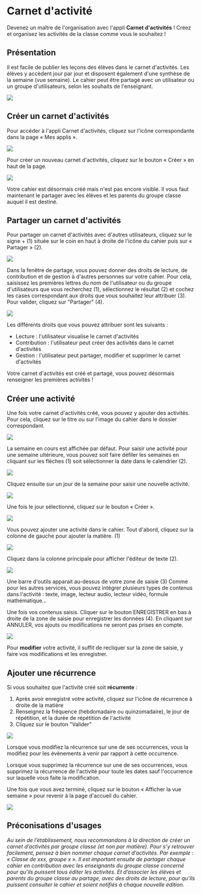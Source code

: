 # Carnet d'activité

Devenez un maître de l'organisation avec l'appli **Carnet d'activités** ! Créez et organisez les activités de la classe comme vous le souhaitez !

## Présentation

Il est facile de publier les leçons des élèves dans le carnet d'activités. Les élèves y accèdent jour par jour et disposent également d'une synthèse de la semaine \(vue semaine\). Le cahier peut être partagé avec un utilisateur ou un groupe d'utilisateurs, selon les souhaits de l'enseignant.

![](.gitbook/assets/homework-image1.png)

## Créer un carnet d'activités

Pour accéder à l'appli Carnet d'activités, cliquez sur l'icône correspondante dans la page « Mes applis ».

![](.gitbook/assets/homework-image2.png)

Pour créer un nouveau carnet d'activités, cliquez sur le bouton « Créer » en haut de la page.

![](.gitbook/assets/homework-image3.png)

Votre cahier est désormais créé mais n'est pas encore visible. Il vous faut maintenant le partager avec les élèves et les parents du groupe classe auquel il est destiné.

## Partager un carnet d'activités

Pour partager un carnet d'activités avec d'autres utilisateurs, cliquez sur le signe + \(1\) située sur le coin en haut à droite de l\'icône du cahier puis sur « Partager » \(2\).

![](.gitbook/assets/homework-image4.png)

Dans la fenêtre de partage, vous pouvez donner des droits de lecture, de contribution et de gestion à d'autres personnes sur votre cahier. Pour cela, saisissez les premières lettres du nom de l'utilisateur ou du groupe d'utilisateurs que vous recherchez \(1\), sélectionnez le résultat \(2\) et cochez les cases correspondant aux droits que vous souhaitez leur attribuer \(3\). Pour valider, cliquez sur \"Partager\" \(4\).

![](.gitbook/assets/homework-image5.png)

Les différents droits que vous pouvez attribuer sont les suivants :

* Lecture : l'utilisateur visualise le carnet d'activités
* Contribution : l'utilisateur peut créer des activités dans le carnet d'activités
* Gestion : l'utilisateur peut partager, modifier et supprimer le carnet d'activités

Votre carnet d'activités est créé et partagé, vous pouvez désormais renseigner les premières activités !

## Créer une activité

Une fois votre carnet d'activités créé, vous pouvez y ajouter des activités. Pour cela, cliquez sur le titre ou sur l\'image du cahier dans le dossier correspondant.

![](.gitbook/assets/homework-image6.png)

La semaine en cours est affichée par défaut. Pour saisir une activité pour une semaine ultérieure, vous pouvez soit faire défiler les semaines en cliquant sur les flèches \(1\) soit sélectionner la date dans le calendrier \(2\).

![](.gitbook/assets/homework-image7.png)

Cliquez ensuite sur un jour de la semaine pour saisir une nouvelle activité.

![](.gitbook/assets/homework-image8.png)

Une fois le jour sélectionné, cliquez sur le bouton « Créer ».

![](.gitbook/assets/homework-image9.png)

Vous pouvez ajouter une activité dans le cahier. Tout d'abord, cliquez sur la colonne de gauche pour ajouter la matière. \(1\)

![](.gitbook/assets/homework-image10.png)

Cliquez dans la colonne principale pour afficher l'éditeur de texte \(2\).

![](.gitbook/assets/homework-image11.png)

Une barre d'outils apparait au-dessus de votre zone de saisie \(3\) Comme pour les autres services, vous pouvez intégrer plusieurs types de contenus dans l'activité : texte, image, lecteur audio, lecteur vidéo, formule mathématique...

Une fois vos contenus saisis. Cliquer sur le bouton ENREGISTRER en bas à droite de la zone de saisie pour enregistrer les données \(4\). En cliquant sur ANNULER, vos ajouts ou modifications ne seront pas prises en compte.

![](.gitbook/assets/homework-image12.png)

Pour **modifier** votre activité, il suffit de recliquer sur la zone de saisie, y faire vos modifications et les enregistrer.

## Ajouter une récurrence

Si vous souhaitez que l\'activité créé soit **récurrente** :

1. Après avoir enregistré votre activité, cliquez sur l\'icône de récurrence à droite de la matière
2. Renseignez la fréquence \(hebdomadaire ou quinzomadaire\), le jour de répétition, et la durée de répétition de l\'activité
3. Cliquez sur le bouton \"Valider\"

![](.gitbook/assets/homework-image13.png)

Lorsque vous modifiez la récurrence sur une de ses occurrences, vous la modifiez pour les évènements à venir par rapport à cette occurrence.

Lorsque vous supprimez la récurrence sur une de ses occurrences, vous supprimez la récurrence de l\'activité pour toute les dates sauf l\'occurrence sur laquelle vous faite la modification.

Une fois que vous avez terminé, cliquez sur le bouton « Afficher la vue semaine » pour revenir à la page d'accueil du cahier.

![](.gitbook/assets/homework-image14.png)

## Préconisations d'usages

_Au sein de l’établissement, nous recommandons à la direction de créer un carnet d’activités par groupe classe \(et non par matière\). Pour s’y retrouver facilement, pensez à bien nommer chaque carnet d’activités. Par exemple : « Classe de xxx, groupe x ». Il est important ensuite de partager chaque cahier en contribution avec les enseignants du groupe classe concerné pour qu’ils puissent tous éditer les activités. Et d’associer les élèves et parents du groupe classe au partage, avec des droits de lecture, pour qu’ils puissent consulter le cahier et soient notifiés à chaque nouvelle édition._

